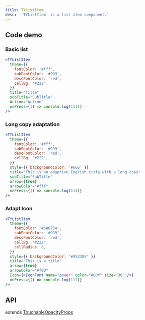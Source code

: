 ```yaml
---
title: TYListItem
desc: '`TYListItem` is a list item component.'
---
```


## Code demo

### Basic list

```jsx
<TYListItem
  theme={{
    fontColor: '#fff',
    subFontColor: '#999',
    descFontColor: 'red',
    cellBg: '#222',
  }}
  title="Title"
  subTitle="SubTitle"
  Action="Action"
  onPress={() => console.log(111)}
/>
```

### Long copy adaptation

```jsx
<TYListItem
  theme={{
    fontColor: '#fff',
    subFontColor: '#999',
    descFontColor: 'red',
    cellBg: '#222',
  }}
  style={{ backgroundColor: '#666' }}
  title="This is an adaptive English title with a long copy"
  subTitle="SubTitle"
  arrow={true}
  arrowColor="#fff"
  onPress={() => console.log(111)}
/>
```

### Adapt Icon

```jsx
<TYListItem
  theme={{
    fontColor: '#346734',
    subFontColor: '#999',
    descFontColor: 'red',
    cellBg: '#222',
    cellRadius: 8,
  }}
  style={{ backgroundColor: '#452389' }}
  title="This is a title"
  arrow={true}
  arrowColor="#f00"
  Icon={<IconFont name="power" color="#00f" size="36" />}
  onPress={() => console.log(111)}
/>
```

## API

extends [TouchableOpacityProps](https://reactnative.dev/docs/touchableopacity#props)

<API name="TYListItemProps" />
